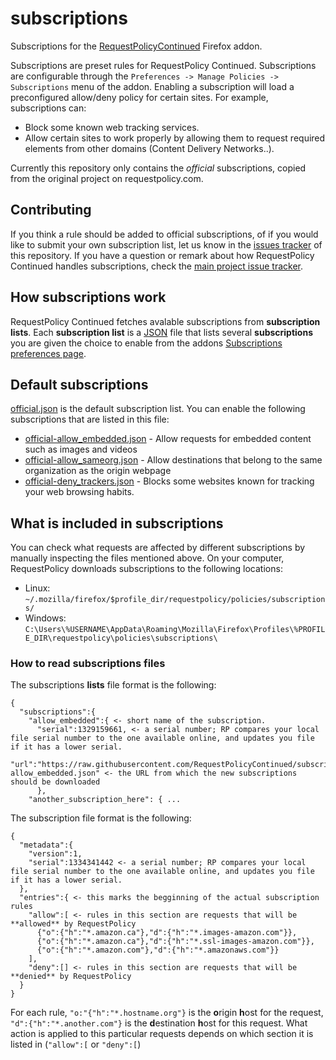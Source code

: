 subscriptions
=============

Subscriptions for the [RequestPolicyContinued](https://requestpolicycontinued.github.io/) Firefox addon.

Subscriptions are preset rules for RequestPolicy Continued. Subscriptions are configurable through the `Preferences -> Manage Policies -> Subscriptions` menu of the addon.
Enabling a subscription will load a preconfigured allow/deny policy for certain sites. For example, subscriptions can:
 * Block some known web tracking services.
 * Allow certain sites to work properly by allowing them to request required elements from other domains (Content Delivery Networks..).
 
Currently this repository only contains the _official_ subscriptions, copied from the original project on requestpolicy.com.

## Contributing
If you think a rule should be added to official subscriptions, of if you would like to submit your own subscription list, let us know in the [issues tracker](https://github.com/RequestPolicyContinued/subscriptions/issues) of this repository.
If you have a question or remark about how RequestPolicy Continued handles subscriptions, check the [main project issue tracker](https://github.com/RequestPolicyCOntinued/requestpolicy/issues).


## How subscriptions work
RequestPolicy Continued fetches avalable subscriptions from **subscription lists**. Each **subscription list** is a [JSON](https://en.wikipedia.org/wiki/JSON) file that lists several **subscriptions** you are given the choice to enable from the addons [Subscriptions preferences page](chrome://requestpolicy/content/settings/subscriptions.html). 


## Default subscriptions
[official.json](official.json) is the default subscription list. You can enable the following subscriptions that are listed in this file:
 * [official-allow_embedded.json](official-allow_embedded.json) - Allow requests for embedded content such as images and videos
 * [official-allow_sameorg.json](official-allow_sameorg.json) -  Allow destinations that belong to the same organization as the origin webpage
 * [official-deny_trackers.json](official-deny_trackers.json) - Blocks some websites known for tracking your web browsing habits.

 
## What is included in subscriptions
You can check what requests are affected by different subscriptions by manually inspecting the files mentioned above. On your computer, RequestPolicy downloads subscriptions to the following locations:

 * Linux: `~/.mozilla/firefox/$profile_dir/requestpolicy/policies/subscriptions/`
 * Windows: `C:\Users\%USERNAME\AppData\Roaming\Mozilla\Firefox\Profiles\%PROFILE_DIR\requestpolicy\policies\subscriptions\`
 
### How to read subscriptions files
The subscriptions **lists** file format is the following:

```
{
  "subscriptions":{ 
    "allow_embedded":{ <- short name of the subscription.
      "serial":1329159661, <- a serial number; RP compares your local file serial number to the one available online, and updates you file if it has a lower serial.
      "url":"https://raw.githubusercontent.com/RequestPolicyContinued/subscriptions/master/official-allow_embedded.json" <- the URL from which the new subscriptions should be downloaded
      },
    "another_subscription_here": { ...
```

The subscription file format is the following:

```
{
  "metadata":{
    "version":1,
    "serial":1334341442 <- a serial number; RP compares your local file serial number to the one available online, and updates you file if it has a lower serial.
  },
  "entries":{ <- this marks the begginning of the actual subscription rules
    "allow":[ <- rules in this section are requests that will be **allowed** by RequestPolicy
      {"o":{"h":"*.amazon.ca"},"d":{"h":"*.images-amazon.com"}},
      {"o":{"h":"*.amazon.ca"},"d":{"h":"*.ssl-images-amazon.com"}},
      {"o":{"h":"*.amazon.com"},"d":{"h":"*.amazonaws.com"}}
    ],
    "deny":[] <- rules in this section are requests that will be **denied** by RequestPolicy
  }
}
```

For each rule, `"o:"{"h":"*.hostname.org"}` is the **o**rigin **h**ost for the request, `"d":{"h":"*.another.com"}` is the **d**estination **h**ost for this request. What action is applied to this particular requests depends on which section it is listed in (`"allow":[` or `"deny":[`)
